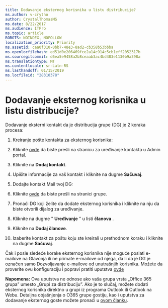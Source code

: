 ```yaml
---
title: Dodavanje eksternog korisnika u listu distribucije?
ms.author: v-crytho
author: CrystalThomasMS
ms.date: 8/22/2017
ms.audience: ITPro
ms.topic: article
ROBOTS: NOINDEX, NOFOLLOW
localization_priority: Priority
ms.assetid: caa0f310-0bb7-48e3-8ad2-cb358b53bbba
ms.openlocfilehash: ed51d0e206469fce2a14c914c5cb1eff2052317b
ms.sourcegitcommit: d6ea5e9458a2b8ceaab3ac4bd483e1130b9a398a
ms.translationtype: MT
ms.contentlocale: sr-Latn-RS
ms.lasthandoff: 01/15/2019
ms.locfileid: "28310378"
---
```

# <a name="adding-external-users-to-a-distribution-group"></a>Dodavanje eksternog korisnika u listu distribucije?

Dodavanje eksterni kontakt da je distribucija grupe (DG) je 2 koraka procesa:
  
1. Kreiranje pošte kontakta za eksternog korisnika:
    
1. Kliknite [ovde](https://support.office.com/article/https://portal.office.com/adminportal/home.aspx#/Contact) da biste prešli na stranicu za uređivanje kontakta u Admin portal. 
    
2. Kliknite na **Dodaj kontakt**.
    
3. Upišite informacije za vaš kontakt i kliknite na dugme **Sačuvaj**.
    
2. Dodajte kontakt Mail tvoj DG:
    
1. Kliknite [ovde](https://support.office.com/article/https://portal.office.com/adminportal/home.aspx#/groups) da biste prešli na stranici grupe. 
    
2. Pronaći DG koji želite da dodate eksternog korisnika i kliknite na nju da biste otvorili dijalog za uređivanje.
    
3. Kliknite na dugme " **Uređivanje** " u listi **članova** . 
    
4. Kliknite na **Dodaj članove**.
    
5. Izaberite kontakt za poštu koju ste kreirali u prethodnom koraku i kliknite na dugme **Sačuvaj**.
    
Čak i posle sledeće korake eksternog korisnika nije moguće poslati e-mailove na Glavonja ili ne primate e-mailove od njega, da li da je DG je označen samo Dozvoljavanje e-mailove od unutrašnjih korisnika. Možete da proverite ovu konfiguraciju i popravi pratiti uputstva [ovde](https://support.office.com/article/https://support.office.com/article/Fix-email-delivery-issues-for-error-code-5-7-133-in-Office-365-991abc19-7756-438f-abcb-39f69b80f284.aspx)
  
 **Napomena:** Ova uputstva ne odnose ako vaša grupa vrsta „Office 365 grupa” umesto „Grupi za distribuciju”. Ako je to slučaj, možete dodati eksternog korisnika direktno u grupi iz programa Outlook ili Outlook na Webu. Detaljna objašnjenja o O365 grupe gostiju, kao i uputstva za dodavanje eksternog goste možete pronaći u [ovom članku](https://support.office.com/article/https://support.office.com/article/Guest-access-in-Office-365-Groups-bfc7a840-868f-4fd6-a390-f347bf51aff6.aspx).
  

